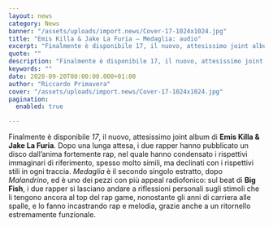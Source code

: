 ```yaml
---
layout: news
category: News
banner: "/assets/uploads/import.news/Cover-17-1024x1024.jpg"
title: "Emis Killa & Jake La Furia – Medaglia: audio"
excerpt: "Finalmente è disponibile 17, il nuovo, attesissimo joint album di Emis Killa & Jake La Furia. Dopo una lunga attesa, i due rapper hanno pubblicato un disco dall’anima fortemente rap, nel quale hanno condensato i rispettivi immaginari di riferimento, spesso molto simili, ma declinati con i rispettivi stili in ogni traccia. Medaglia è il secondo [&hellip"
quote: ""
description: "Finalmente è disponibile 17, il nuovo, attesissimo joint album di Emis Killa & Jake La Furia. Dopo una lunga attesa, i due rapper hanno pubblicato un disco dall’anima fortemente rap, nel quale hanno condensato i rispettivi immaginari di riferimento, spesso molto simili, ma declinati con i rispettivi stili in ogni traccia. Medaglia è il secondo [&hellip"
keywords: ""
date: 2020-09-20T00:00:00.000+01:00
author: "Riccardo Primavera"
cover: "/assets/uploads/import.news/Cover-17-1024x1024.jpg"
pagination:
  enabled: true

---
```


Finalmente è disponibile _17_, il nuovo, attesissimo joint album di **Emis Killa & Jake La Furia**. Dopo una lunga attesa, i due rapper hanno pubblicato un disco dall’anima fortemente rap, nel quale hanno condensato i rispettivi immaginari di riferimento, spesso molto simili, ma declinati con i rispettivi stili in ogni traccia. _Medaglia_ è il secondo singolo estratto, dopo _Malandrino_, ed è uno dei pezzi con più appeal radiofonico: sul beat di **Big Fish**, i due rapper si lasciano andare a riflessioni personali sugli stimoli che li tengono ancora al top del rap game, nonostante gli anni di carriera alle spalle, e lo fanno incastrando rap e melodia, grazie anche a un ritornello estremamente funzionale.